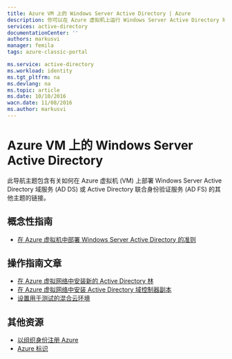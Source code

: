 ```yaml
---
title: Azure VM 上的 Windows Server Active Directory | Azure
description: 你可以在 Azure 虚拟机上运行 Windows Server Active Directory 域服务 (AD DS) 或 Active Directory 联合身份验证服务 (AD FS)。
services: active-directory
documentationCenter: ''
authors: markusvi
manager: femila
tags: azure-classic-portal

ms.service: active-directory
ms.workload: identity
ms.tgt_pltfrm: na
ms.devlang: na
ms.topic: article
ms.date: 10/10/2016
wacn.date: 11/08/2016
ms.author: markusvi
---
```


# Azure VM 上的 Windows Server Active Directory

此导航主题包含有关如何在 Azure 虚拟机 (VM) 上部署 Windows Server Active Directory 域服务 (AD DS) 或 Active Directory 联合身份验证服务 (AD FS) 的其他主题的链接。

## 概念性指南

- [在 Azure 虚拟机中部署 Windows Server Active Directory 的准则](https://msdn.microsoft.com/zh-cn/library/azure/jj156090.aspx)

## 操作指南文章

- [在 Azure 虚拟网络中安装新的 Active Directory 林](./active-directory-new-forest-virtual-machine.md)
- [在 Azure 虚拟网络中安装 Active Directory 域控制器副本](./active-directory-install-replica-active-directory-domain-controller.md)
- [设置用于测试的混合云环境](../virtual-machines/virtual-machines-windows-ps-hybrid-cloud-test-env-sim.md)

## 其他资源

- [以组织身份注册 Azure](./sign-up-organization.md)
- [Azure 标识](./fundamentals-identity.md)

<!---HONumber=Mooncake_1031_2016-->